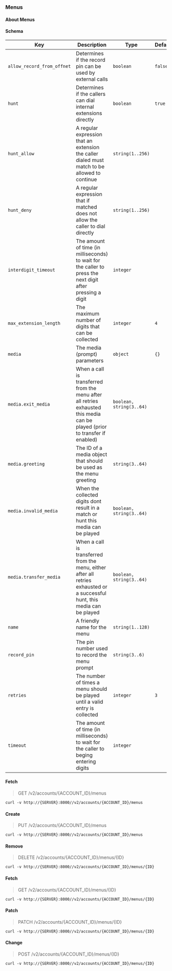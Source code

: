 ### Menus

#### About Menus

#### Schema

Key | Description | Type | Default | Required
--- | ----------- | ---- | ------- | --------
`allow_record_from_offnet` | Determines if the record pin can be used by external calls | `boolean` | `false` | `false`
`hunt` | Determines if the callers can dial internal extensions directly | `boolean` | `true` | `false`
`hunt_allow` | A regular expression that an extension the caller dialed must match to be allowed to continue | `string(1..256)` |   | `false`
`hunt_deny` | A regular expression that if matched does not allow the caller to dial directly | `string(1..256)` |   | `false`
`interdigit_timeout` | The amount of time (in milliseconds) to wait for the caller to press the next digit after pressing a digit | `integer` |   | `false`
`max_extension_length` | The maximum number of digits that can be collected | `integer` | `4` | `false`
`media` | The media (prompt) parameters | `object` | `{}` | `false`
`media.exit_media` | When a call is transferred from the menu after all retries exhausted this media can be played (prior to transfer if enabled) | `boolean, string(3..64)` |   | `false`
`media.greeting` | The ID of a media object that should be used as the menu greeting | `string(3..64)` |   | `false`
`media.invalid_media` | When the collected digits dont result in a match or hunt this media can be played | `boolean, string(3..64)` |   | `false`
`media.transfer_media` | When a call is transferred from the menu, either after all retries exhausted or a successful hunt, this media can be played | `boolean, string(3..64)` |   | `false`
`name` | A friendly name for the menu | `string(1..128)` |   | `true`
`record_pin` | The pin number used to record the menu prompt | `string(3..6)` |   | `false`
`retries` | The number of times a menu should be played until a valid entry is collected | `integer` | `3` | `false`
`timeout` | The amount of time (in milliseconds) to wait for the caller to beging entering digits | `integer` |   | `false`


#### Fetch

> GET /v2/accounts/{ACCOUNT_ID}/menus

```curl
curl -v http://{SERVER}:8000//v2/accounts/{ACCOUNT_ID}/menus
```

#### Create

> PUT /v2/accounts/{ACCOUNT_ID}/menus

```curl
curl -v http://{SERVER}:8000//v2/accounts/{ACCOUNT_ID}/menus
```

#### Remove

> DELETE /v2/accounts/{ACCOUNT_ID}/menus/{ID}

```curl
curl -v http://{SERVER}:8000//v2/accounts/{ACCOUNT_ID}/menus/{ID}
```

#### Fetch

> GET /v2/accounts/{ACCOUNT_ID}/menus/{ID}

```curl
curl -v http://{SERVER}:8000//v2/accounts/{ACCOUNT_ID}/menus/{ID}
```

#### Patch

> PATCH /v2/accounts/{ACCOUNT_ID}/menus/{ID}

```curl
curl -v http://{SERVER}:8000//v2/accounts/{ACCOUNT_ID}/menus/{ID}
```

#### Change

> POST /v2/accounts/{ACCOUNT_ID}/menus/{ID}

```curl
curl -v http://{SERVER}:8000//v2/accounts/{ACCOUNT_ID}/menus/{ID}
```

